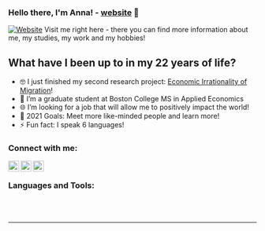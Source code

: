 ### Hello there, I'm Anna! - [website] 👋

[![Website](https://img.icons8.com/bubbles/50/000000/domain.png)](https://annameomutli.netlify.app) Visit me right here - there you can find more information about me, my studies, my work and my hobbies!


## What have I been up to in my 22 years of life?

- 🤓 I just finished my second research project: [Economic Irrationality of Migration][research]!
- 📓 I’m a graduate student at Boston College MS in Applied Economics 
- 🌐 I’m looking for a job that will allow me to positively impact the world!
- 🥅 2021 Goals: Meet more like-minded people and learn more!
- ⚡ Fun fact: I speak 6 languages!

### Connect with me:

[<img align="left" alt="codeSTACKr.com" width="22px" src="https://img.icons8.com/ultraviolet/50/000000/internet--v2.png">][website]
[<img align="left" alt="codeSTACKr | LinkedIn" width="22px" src="https://img.icons8.com/ultraviolet/50/000000/linkedin-circled--v3.png">][linkedin]
[<img align="left" alt="codeSTACKr | Instagram" width="22px" src="https://img.icons8.com/color/50/000000/instagram-new--v2.png"/>][instagram]

<br />

### Languages and Tools:


<br />
<br />

---

</details>

[website]: https://annameomutli.netlify.app
[research]: https://drive.google.com/file/d/14-_LZUSh3Hy8hODPJeT5Q9YgPtKhYKy5/view?usp=sharing
[instagram]: https://instagram.com/annaoranya
[linkedin]: https://linkedin.com/in/annameomutli
